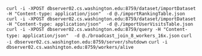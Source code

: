  `curl -i -XPOST dbserver02.cs.washington.edu:8759/dataset/importDataset -H "Content-type: application/json"  -d @./importRankingTable.json`
  `curl -i -XPOST dbserver02.cs.washington.edu:8759/dataset/importDataset -H "Content-type: application/json"  -d @./importUserVisitsTable.json`
 `curl -i -XPOST dbserver02.cs.washington.edu:8759/query -H "Content-type: application/json"  -d @./broadcast_join_8_workers_16x.json`
 `curl -i dbserver02.cs.washington.edu:8759/server/shutdown`
 `curl -i dbserver02.cs.washington.edu:8759/workers/alive`